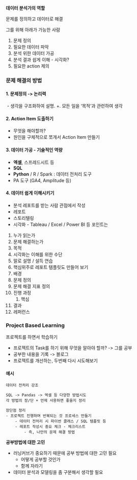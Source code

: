 
**데이터 분석가의 역할**

문제를 정의하고 데이터로 해결

그를 위해 아래가 가능한 사람

1. 문제 정의
2. 필요한 데이터 파악
3. 분석 위한 데이터 가공
4. 분석 결과 쉽게 이해 - 시각화?
5. 필요한 action 제의

### 문제 해결의 방법
#### 1. 문제정의 -> 논리력
 - 생각을 구조화하여 설명. +. 모든 일을 ‘목적’과 관련하여 생각
#### 2. Action Item 도출하기
- 무엇을 해야할까? 
- 원인을 구체적으로 쪼개서 Action Item 만들기
#### 3. 데이터 가공 - 기술적인 역량
- **엑셀**, 스프레드시트 등
- **SQL**
- **Python** / R / Spark : 데이터 전처리 도구
- PA 도구 (GA4, Amplitude 등)
#### 4. 데이터 쉽게 이해시키기
- 분석 레포트를 받는 사람 관점에서 작성
- 레포트
- 스토리텔링
- 시각화 - Tableau / Excel / Power BI 등
포인트는
1. 누가 읽는가
2. 문제 해결하는가
3. 목적
4. 시각화는 이해를 위한 수단
5. 말로 설명 / 설득 연습
6. 핵심위주로
레포트 템플릿도 만들어 보기
1. 배경
2. 문제 정의
3. 문제 해결 지표 정의
4. 진행 과정
	1. 핵심
6. 결과
7. 레퍼런스

  

### **Project Based Learning**

프로젝트를 하면서 학습하기
- 프로젝트의 Task를 하기 위해 무엇을 알아야 할까? -> 그를 공부
- 공부한 내용을 기록 -> 블로그
- 프로젝트를 개선하는, 두번째 다시 시도해보기

#### 예시
~~~
데이터 전처리 강조

SQL -> Pandas -> 엑셀 등 다양한 방법시도
각 방법의 장/단 + 언제 사용하면 좋을지 정리

장단점 정리
- 프로젝트 진행하며 반복되는 것 프로세스 만들기
	- 데이터 전처리 시 파이썬 클래스 / SQL 템플릿 등
	- 레포트 작성시 중요 체크 - 체크리스트
		- 즉, 나만의 문제 해결 방법
~~~

  

**공부방법에 대한 고민**

- 러닝커브가 중요하기 때문에 공부 방법에 대한 고민 필요
	- 어떻게 공부할 것인가
	- 함께 자라기
- 데이터 분석과 모델링을 좀 구분해서 생각할 필요